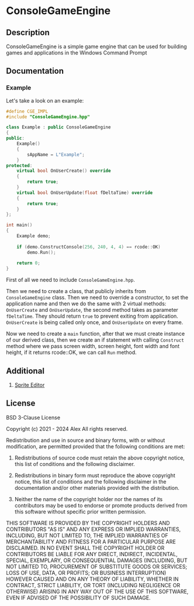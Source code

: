 # **ConsoleGameEngine**

## Description

ConsoleGameEngine is a simple game engine that can be used for building games and applications in the Windows Command Prompt

## Documentation

### Example

Let's take a look on an example:

```c++
#define CGE_IMPL
#include "ConsoleGameEngine.hpp"

class Example : public ConsoleGameEngine
{
public:
	Example()
	{
		sAppName = L"Example";
	}
protected:
	virtual bool OnUserCreate() override
	{
		return true;
	}
	virtual bool OnUserUpdate(float fDeltaTime) override
	{
		return true;
	}
};

int main()
{
	Example demo;
	
	if (demo.ConstructConsole(256, 240, 4, 4) == rcode::OK)
		demo.Run();
	
	return 0;
}
```

First of all we need to include `ConsoleGameEngine.hpp`. 

Then we need to create a class, that publicly inherits from `ConsoleGameEngine` class. Then we need to override a constructor, to set the application name and then we do the same with 2 virtual methods: `OnUserCreate` and `OnUserUpdate`, the second method takes as parameter `fDeltaTime`. They should return `true` to prevent exiting from application. `OnUserCreate` is being called only once, and `OnUserUpdate` on every frame.

Now we need to create a `main` function, after that we must create instance of our derived class, then we create an if statement with calling `Construct` method where we pass screen width, screen height, font width and font height, if it returns rcode::OK, we can call `Run` method.

## Additional

1. [Sprite Editor](https://github.com/defini7/SpriteEditor)

## License

BSD 3-Clause License

Copyright (c) 2021 - 2024 Alex
All rights reserved.

Redistribution and use in source and binary forms, with or without
modification, are permitted provided that the following conditions are met:

1. Redistributions of source code must retain the above copyright notice, this
   list of conditions and the following disclaimer.

2. Redistributions in binary form must reproduce the above copyright notice,
   this list of conditions and the following disclaimer in the documentation
   and/or other materials provided with the distribution.

3. Neither the name of the copyright holder nor the names of its
   contributors may be used to endorse or promote products derived from
   this software without specific prior written permission.

THIS SOFTWARE IS PROVIDED BY THE COPYRIGHT HOLDERS AND CONTRIBUTORS "AS IS"
AND ANY EXPRESS OR IMPLIED WARRANTIES, INCLUDING, BUT NOT LIMITED TO, THE
IMPLIED WARRANTIES OF MERCHANTABILITY AND FITNESS FOR A PARTICULAR PURPOSE ARE
DISCLAIMED. IN NO EVENT SHALL THE COPYRIGHT HOLDER OR CONTRIBUTORS BE LIABLE
FOR ANY DIRECT, INDIRECT, INCIDENTAL, SPECIAL, EXEMPLARY, OR CONSEQUENTIAL
DAMAGES (INCLUDING, BUT NOT LIMITED TO, PROCUREMENT OF SUBSTITUTE GOODS OR
SERVICES; LOSS OF USE, DATA, OR PROFITS; OR BUSINESS INTERRUPTION) HOWEVER
CAUSED AND ON ANY THEORY OF LIABILITY, WHETHER IN CONTRACT, STRICT LIABILITY,
OR TORT (INCLUDING NEGLIGENCE OR OTHERWISE) ARISING IN ANY WAY OUT OF THE USE
OF THIS SOFTWARE, EVEN IF ADVISED OF THE POSSIBILITY OF SUCH DAMAGE.

